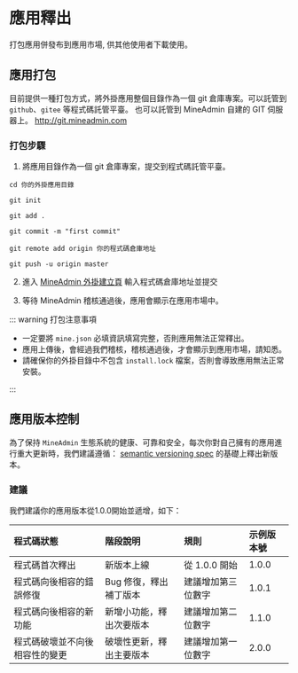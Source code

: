 # 應用釋出

打包應用併發布到應用市場, 供其他使用者下載使用。

## 應用打包

目前提供一種打包方式，將外掛應用整個目錄作為一個 git 倉庫專案。可以託管到 `github`、`gitee` 等程式碼託管平臺。
也可以託管到 MineAdmin 自建的 GIT 伺服器上。 http://git.mineadmin.com


### 打包步驟

1. 將應用目錄作為一個 git 倉庫專案，提交到程式碼託管平臺。

```shell
cd 你的外掛應用目錄

git init

git add .

git commit -m "first commit"

git remote add origin 你的程式碼倉庫地址

git push -u origin master
```

2. 進入 [MineAdmin 外掛建立頁](https://www.mineadmin.com/member/createApp) 輸入程式碼倉庫地址並提交

<ElImage :preview-src-list="['/images/create_app.png']" src="/images/create_app.png"></ElImage>

3. 等待 MineAdmin 稽核通過後，應用會顯示在應用市場中。

::: warning 打包注意事項

* 一定要將 `mine.json` 必填資訊填寫完整，否則應用無法正常釋出。
* 應用上傳後，會經過我們稽核，稽核通過後，才會顯示到應用市場，請知悉。
* 請確保你的外掛目錄中不包含 `install.lock` 檔案，否則會導致應用無法正常安裝。

:::

## 應用版本控制

為了保持 `MineAdmin` 生態系統的健康、可靠和安全，每次你對自己擁有的應用進行重大更新時，我們建議遵循：
<a href="https://semver.org/lang/zh-CN/" target="_blank">semantic versioning spec</a>
的基礎上釋出新版本。

### 建議
我們建議你的應用版本從1.0.0開始並遞增，如下：

| 程式碼狀態           | 階段說明          | 規則         | 示例版本號  |
|:---------------|:--------------|:-----------|:-------|
| 程式碼首次釋出         | 新版本上線         | 從 1.0.0 開始 | 	1.0.0 |
| 程式碼向後相容的錯誤修復    | Bug 修復，釋出補丁版本 | 建議增加第三位數字  | 	1.0.1 |
| 程式碼向後相容的新功能     | 新增小功能，釋出次要版本  | 建議增加第二位數字  | 	1.1.0 |
| 程式碼破壞並不向後相容性的變更 | 破壞性更新，釋出主要版本  | 建議增加第一位數字  | 	2.0.0 |
